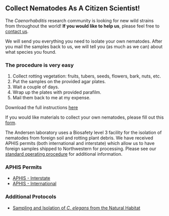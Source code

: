 ## Collect Nematodes As A Citizen Scientist! ##
The <em>Caenorhabditis</em> research community is looking for new wild strains from throughout the world! **If you would like to help us**, please feel free to [contact us](http://elegansvariation.org/about/staff/).

We will send you everything you need to isolate your own nematodes. After you mail the samples back to us, we will tell you (as much as we can) about what species you found.

### The procedure is very easy ###

1. Collect rotting vegetation: fruits, tubers, seeds, flowers, bark, nuts, etc.
2. Put the samples on the provided agar plates.
3. Wait a couple of days.
4. Wrap up the plates with provided parafilm.
5. Mail them back to me at my expense.

Download the full instructions [here](http://andersenlab.org/files/WormCollecting.pdf)

If you would like materials to collect your own nematodes, please fill out this [form](https://docs.google.com/forms/d/15JXAQptqCSenZMyqHHOKQH1wJe7m0n8_Q0nHMe0eTUY/viewform?formkey=dERCQ1lsamU1ZFNtOGJJUkJqVzZOOVE6MQ#gid=0).


The Andersen laboratory uses a Biosafety level 3 facility for the isolation of nematodes from foreign soil and rotting plant debris. We have received APHIS permits (both international and interstate) which allow us to have foreign samples shipped to Northwestern for processing. Please see our [standard operating procedure](http://andersenlab.org/files/USDA_SOP.pdf) for additional information.

### APHIS Permits ###

* [APHIS - Interstate](http://andersenlab.org/files/APHISDom.pdf)
* [APHIS - International](http://andersenlab.org/files/APHISIntl.pdf)

### Additional Protocols  ###
* [Sampling and Isolation of _C. elegans_ from the Natural Habitat](http://elegansvariation.org/static/content/protocols/SamplingIsolationC.elegansNaturalHabitat.pdf)